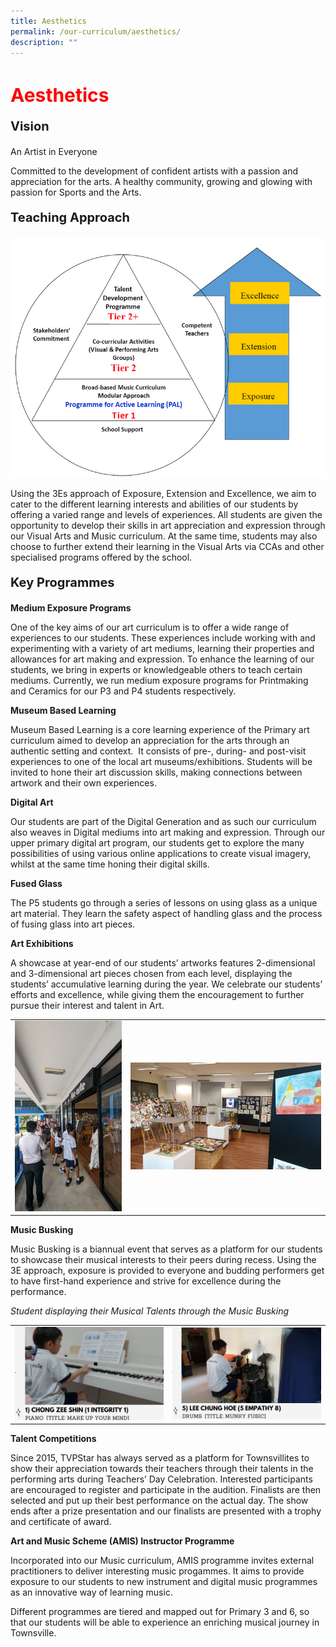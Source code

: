 ```yaml
---
title: Aesthetics
permalink: /our-curriculum/aesthetics/
description: ""
---
```

<h1 style="color:red;font-size:30px">Aesthetics</h1>

<p style="font-size:20px"><strong>Vision</strong></p>An Artist in Everyone

Committed to the development of confident artists with a passion and appreciation for the arts. A healthy community, growing and glowing with passion for Sports and the Arts.


<p style="font-size:20px"><strong>Teaching Approach</strong></p>

![](/images/Aesthetic.png)

Using the 3Es approach of Exposure, Extension and Excellence, we aim to cater to the different learning interests and abilities of our students by offering a varied range and levels of experiences. All students are given the&nbsp; opportunity to develop their skills in art appreciation and expression through our Visual Arts and Music curriculum. At the same time, students may also choose to further extend their learning in the Visual Arts via CCAs and other specialised programs offered by the school.

<p style="font-size:20px"><strong>Key Programmes</strong></p>

**Medium Exposure Programs**

One of the key aims of our art curriculum is to offer a wide range of experiences to our students. These experiences include working with and experimenting with a variety of art mediums, learning their properties and allowances for art making and expression. To enhance the learning of our students, we bring in experts or knowledgeable others to teach certain mediums. Currently, we run medium exposure programs for Printmaking and Ceramics for our P3 and P4 students respectively.

**Museum Based Learning**

Museum Based Learning is a core learning experience of the Primary art curriculum aimed to develop an appreciation for the arts through an authentic setting and context.&nbsp; It consists of pre-, during- and post-visit experiences to one of the local art museums/exhibitions. Students will be invited to hone their art discussion skills, making connections between artwork and their own experiences.

**Digital Art**

Our students are part of the Digital Generation and as such our curriculum also weaves in Digital mediums into art making and expression. Through our upper primary digital art program, our students get to explore the many possibilities of using various online applications to create visual imagery, whilst at the same time honing their digital skills.

**Fused Glass**

The P5 students go through a series of lessons on using glass as a unique art material. They learn the safety aspect of handling glass and the process of fusing glass into art pieces.


**Art Exhibitions**

A showcase at year-end of our students’ artworks features 2-dimensional and 3-dimensional art pieces chosen from each level, displaying the students’ accumulative learning during the year. We celebrate our students’ efforts and excellence, while giving them the encouragement to further pursue their interest and talent in Art.

<table>
<tbody>
  <tr>
    <td>
			<img src="/images/Aesthetics/aesthetics1.jpg"></td>
		<td><img src="/images/Aesthetics/aesthetics2.jpg"></td>
  </tr>
</tbody>
</table>


**Music Busking**

Music Busking is a biannual event that serves as a platform for our students to showcase their musical interests to their peers during recess. Using the 3E approach, exposure is provided to everyone and budding performers get to have first-hand experience and strive for excellence during the performance.

*Student displaying their Musical Talents through the Music Busking*

<table>
<tbody>
  <tr>
    <td>
			<img src="/images/Aesthetics/aesthetics3.png"></td>
		<td><img src="/images/Aesthetics/aesthetics4.png"></td>
  </tr>
</tbody>
</table>


**Talent Competitions**

Since 2015, TVPStar has always served as a platform for Townsvillites to show their appreciation towards their teachers through their talents in the performing arts during Teachers’ Day Celebration. Interested participants are encouraged to register and participate in the audition. Finalists are then selected and put up their best performance on the actual day. The show ends after a prize presentation and our finalists are presented with a trophy and certificate of award.

**Art and Music Scheme (AMIS) Instructor Programme**

Incorporated into our Music curriculum, AMIS programme invites external practitioners to deliver interesting music progammes. It aims to provide exposure to our students to new instrument and digital music programmes as an innovative way of learning music.

Different programmes are tiered and mapped out for Primary 3 and 6, so that our students will be able to experience an enriching musical journey in Townsville.